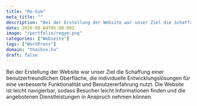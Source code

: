 ```yaml
---
title: "Re-Gym"
meta_title: ""
description: "Bei der Erstellung der Website war unser Ziel die Schaffung einer benutzerfreundlichen Oberfläche"
date: 2020-08-04T05:00:00Z
image: "/portfolio/regym.png"
categories: ["Webseite"]
tags: ["WordPress"]
domain: "thaibox.hu"
draft: false
---
```


Bei der Erstellung der Website war unser Ziel die Schaffung einer benutzerfreundlichen Oberfläche, die individuelle Entwicklungslösungen für eine verbesserte Funktionalität und Benutzererfahrung nutzt. Die Website ist leicht navigierbar, sodass Besucher leicht Informationen finden und die angebotenen Dienstleistungen in Anspruch nehmen können.
